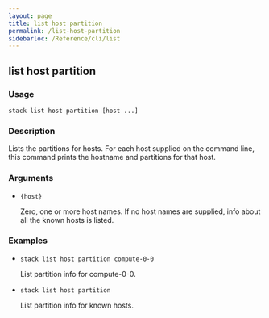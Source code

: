```yaml
---
layout: page
title: list host partition
permalink: /list-host-partition
sidebarloc: /Reference/cli/list
---
```


## list host partition

### Usage

`stack list host partition [host ...]`

### Description

Lists the partitions for hosts. For each host supplied on the command
	line, this command prints the hostname and partitions for that host.

### Arguments

* `{host}`

   Zero, one or more host names. If no host names are supplied, info about
	all the known hosts is listed.


### Examples

* `stack list host partition compute-0-0`

   List partition info for compute-0-0.

* `stack list host partition`

   List partition info for known hosts.



